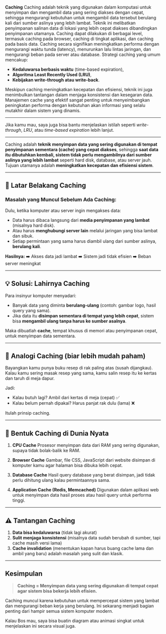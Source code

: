 

**Caching**
Caching adalah teknik yang digunakan dalam komputasi untuk menyimpan dan mengambil data yang sering diakses dengan cepat, sehingga mengurangi kebutuhan untuk mengambil data tersebut berulang kali dari sumber aslinya yang lebih lambat. Teknik ini melibatkan penyimpanan salinan data di lokasi yang lebih cepat diakses dibandingkan penyimpanan utamanya. Caching dapat dilakukan di berbagai level, termasuk caching pada browser, caching di tingkat aplikasi, dan caching pada basis data.
Caching secara signifikan meningkatkan performa dengan mengurangi waktu tunda (latency), menurunkan lalu lintas jaringan, dan mengurangi beban pada server atau database.
Strategi caching yang umum mencakup:

* **Kedaluwarsa berbasis waktu** (time-based expiration),
* **Algoritma Least Recently Used (LRU)**,
* **Kebijakan write-through atau write-back**.

Meskipun caching meningkatkan kecepatan dan efisiensi, teknik ini juga menimbulkan tantangan dalam menjaga konsistensi dan kesegaran data. Manajemen cache yang efektif sangat penting untuk menyeimbangkan peningkatan performa dengan kebutuhan akan informasi yang selalu mutakhir dalam sistem yang dinamis.

---

Jika kamu mau, saya juga bisa bantu menjelaskan istilah seperti *write-through*, *LRU*, atau *time-based expiration* lebih lanjut.

------

Caching adalah **teknik menyimpan data yang sering digunakan di tempat penyimpanan sementara (cache) yang cepat diakses**, sehingga **saat data itu dibutuhkan kembali, sistem tidak perlu mengambilnya dari sumber aslinya yang lebih lambat** seperti hard disk, database, atau server jauh. Tujuan utamanya adalah **meningkatkan kecepatan dan efisiensi sistem**.

---

## 📜 Latar Belakang Caching

### Masalah yang Muncul Sebelum Ada Caching:

Dulu, ketika komputer atau server ingin mengakses data:

* Data harus dibaca langsung dari **media penyimpanan yang lambat** (misalnya hard disk).
* Atau harus **menghubungi server lain** melalui jaringan yang bisa lambat dan sibuk.
* Setiap permintaan yang sama harus diambil ulang dari sumber aslinya, **berulang kali**.

**Hasilnya:**
➡️ Akses data jadi lambat
➡️ Sistem jadi tidak efisien
➡️ Beban server meningkat

---

## 💡 Solusi: Lahirnya Caching

Para insinyur komputer menyadari:

* Banyak data yang diminta **berulang-ulang** (contoh: gambar logo, hasil query yang sama).
* Jika data itu **disimpan sementara di tempat yang lebih cepat**, sistem bisa **mengambil ulang tanpa harus ke sumber asalnya**.

Maka dibuatlah **cache**, tempat khusus di memori atau penyimpanan cepat, untuk menyimpan data sementara.

---

## 🧠 Analogi Caching (biar lebih mudah paham)

Bayangkan kamu punya buku resep di rak paling atas (susah dijangkau).
Kalau kamu sering masak resep yang sama, kamu salin resep itu ke kertas dan taruh di meja dapur.

Jadi:

* Kalau butuh lagi? Ambil dari kertas di meja (cepat) ✅
* Kalau belum pernah dipakai? Harus panjat rak dulu (lama) ❌

Itulah prinsip caching.

---

## 🧰 Bentuk Caching di Dunia Nyata

1. **CPU Cache**
   Prosesor menyimpan data dari RAM yang sering digunakan, supaya tidak bolak-balik ke RAM.

2. **Browser Cache**
   Gambar, file CSS, JavaScript dari website disimpan di komputer kamu agar halaman bisa dibuka lebih cepat.

3. **Database Cache**
   Hasil query database yang berat disimpan, jadi tidak perlu dihitung ulang kalau permintaannya sama.

4. **Application Cache (Redis, Memcached)**
   Digunakan dalam aplikasi web untuk menyimpan data hasil proses atau hasil query untuk performa tinggi.

---

## ⚠️ Tantangan Caching

1. **Data bisa kedaluwarsa** (tidak lagi akurat)
2. **Sulit menjaga konsistensi** (misalnya data sudah berubah di sumber, tapi cache masih versi lama)
3. **Cache invalidation** (menentukan kapan harus buang cache lama dan ambil yang baru) adalah masalah yang sulit dan klasik.

---

## Kesimpulan

> **Caching = Menyimpan data yang sering digunakan di tempat cepat agar sistem bisa bekerja lebih efisien.**

Caching muncul karena kebutuhan untuk mempercepat sistem yang lambat dan mengurangi beban kerja yang berulang. Ini sekarang menjadi bagian penting dari hampir semua sistem komputer modern.

Kalau Bos mau, saya bisa buatin diagram atau animasi singkat untuk menjelaskan ini secara visual juga.
